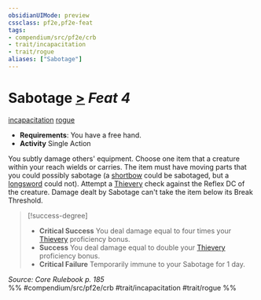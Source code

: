 ```yaml
---
obsidianUIMode: preview
cssclass: pf2e,pf2e-feat
tags:
- compendium/src/pf2e/crb
- trait/incapacitation
- trait/rogue
aliases: ["Sabotage"]
---
```

# Sabotage  [>](../../Rules/core-rulebook/chapter-9-playing-the-game.md#Actions "Single Action") *Feat 4*  
[incapacitation](../../Rules/traits/incapacitation.md)  [rogue](../../Rules/traits/rogue.md)  

- **Requirements**: You have a free hand.
- **Activity** Single Action

You subtly damage others' equipment. Choose one item that a creature within your reach wields or carries. The item must have moving parts that you could possibly sabotage (a [shortbow](../equipment/items/shortbow.md) could be sabotaged, but a [longsword](../equipment/items/longsword.md) could not). Attempt a [Thievery](../skills.md#Thievery) check against the Reflex DC of the creature. Damage dealt by Sabotage can't take the item below its Break Threshold.

> [!success-degree] 
> - **Critical Success** You deal damage equal to four times your [Thievery](../skills.md#Thievery) proficiency bonus.
> - **Success** You deal damage equal to double your [Thievery](../skills.md#Thievery) proficiency bonus.
> - **Critical Failure** Temporarily immune to your Sabotage for 1 day.

*Source: Core Rulebook p. 185*  
%% #compendium/src/pf2e/crb #trait/incapacitation #trait/rogue %%